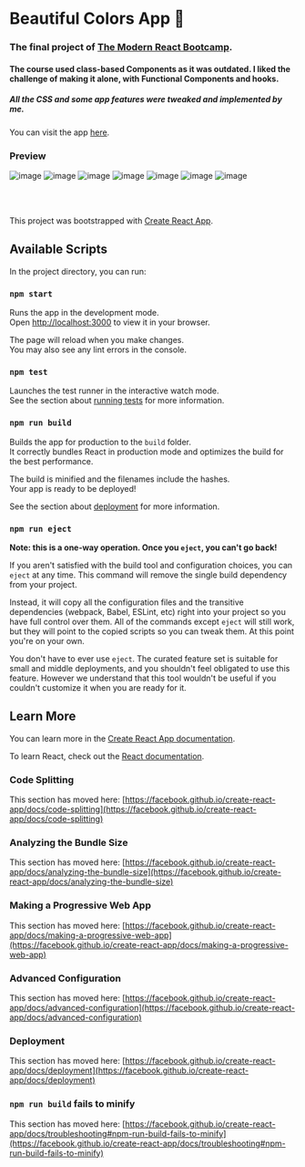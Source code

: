 
# Beautiful Colors App 🎨

### The final project of [The Modern React Bootcamp](https://www.udemy.com/course/modern-react-bootcamp/).

#### The course used class-based Components as it was outdated. I liked the challenge of making it alone, with Functional Components and hooks.

##### All the CSS and some app features were tweaked and implemented by me.

You can visit the app [here](https://nimajf.github.io/Colors-App/).

### Preview
![image](https://user-images.githubusercontent.com/89944815/152706971-c8b1eb40-db03-44bf-8342-f88e4c1d26f4.png)
![image](https://user-images.githubusercontent.com/89944815/152706997-918193d3-af06-45ff-b11c-154a4e6f6891.png)
![image](https://user-images.githubusercontent.com/89944815/152701697-9cba9e38-007b-412e-9442-9c23b7537e58.png)
![image](https://user-images.githubusercontent.com/89944815/152701719-7ff4344e-c3a3-410c-a91b-78f599e82f25.png)
![image](https://user-images.githubusercontent.com/89944815/152701730-e605c45a-9e2f-407d-8ad6-b9d092cfebbf.png)
![image](https://user-images.githubusercontent.com/89944815/152701758-a9774941-91dc-46fa-b012-fa7bd344afff.png)
![image](https://user-images.githubusercontent.com/89944815/152701784-20e074d6-f2d5-4328-9c6d-fb5726112914.png)


<br><br>

This project was bootstrapped with [Create React App](https://github.com/facebook/create-react-app).

## Available Scripts

In the project directory, you can run:

### `npm start`

Runs the app in the development mode.\
Open [http://localhost:3000](http://localhost:3000) to view it in your browser.

The page will reload when you make changes.\
You may also see any lint errors in the console.

### `npm test`

Launches the test runner in the interactive watch mode.\
See the section about [running tests](https://facebook.github.io/create-react-app/docs/running-tests) for more information.

### `npm run build`

Builds the app for production to the `build` folder.\
It correctly bundles React in production mode and optimizes the build for the best performance.

The build is minified and the filenames include the hashes.\
Your app is ready to be deployed!

See the section about [deployment](https://facebook.github.io/create-react-app/docs/deployment) for more information.

### `npm run eject`

**Note: this is a one-way operation. Once you `eject`, you can't go back!**

If you aren't satisfied with the build tool and configuration choices, you can `eject` at any time. This command will remove the single build dependency from your project.

Instead, it will copy all the configuration files and the transitive dependencies (webpack, Babel, ESLint, etc) right into your project so you have full control over them. All of the commands except `eject` will still work, but they will point to the copied scripts so you can tweak them. At this point you're on your own.

You don't have to ever use `eject`. The curated feature set is suitable for small and middle deployments, and you shouldn't feel obligated to use this feature. However we understand that this tool wouldn't be useful if you couldn't customize it when you are ready for it.

## Learn More

You can learn more in the [Create React App documentation](https://facebook.github.io/create-react-app/docs/getting-started).

To learn React, check out the [React documentation](https://reactjs.org/).

### Code Splitting

This section has moved here: [https://facebook.github.io/create-react-app/docs/code-splitting](https://facebook.github.io/create-react-app/docs/code-splitting)

### Analyzing the Bundle Size

This section has moved here: [https://facebook.github.io/create-react-app/docs/analyzing-the-bundle-size](https://facebook.github.io/create-react-app/docs/analyzing-the-bundle-size)

### Making a Progressive Web App

This section has moved here: [https://facebook.github.io/create-react-app/docs/making-a-progressive-web-app](https://facebook.github.io/create-react-app/docs/making-a-progressive-web-app)

### Advanced Configuration

This section has moved here: [https://facebook.github.io/create-react-app/docs/advanced-configuration](https://facebook.github.io/create-react-app/docs/advanced-configuration)

### Deployment

This section has moved here: [https://facebook.github.io/create-react-app/docs/deployment](https://facebook.github.io/create-react-app/docs/deployment)

### `npm run build` fails to minify

This section has moved here: [https://facebook.github.io/create-react-app/docs/troubleshooting#npm-run-build-fails-to-minify](https://facebook.github.io/create-react-app/docs/troubleshooting#npm-run-build-fails-to-minify)
